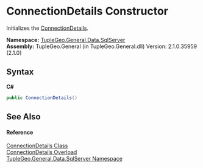 # ConnectionDetails Constructor 
 

Initializes the <a href="T_TupleGeo_General_Data_SqlServer_ConnectionDetails">ConnectionDetails</a>.

**Namespace:**&nbsp;<a href="N_TupleGeo_General_Data_SqlServer">TupleGeo.General.Data.SqlServer</a><br />**Assembly:**&nbsp;TupleGeo.General (in TupleGeo.General.dll) Version: 2.1.0.35959 (2.1.0)

## Syntax

**C#**<br />
``` C#
public ConnectionDetails()
```


## See Also


#### Reference
<a href="T_TupleGeo_General_Data_SqlServer_ConnectionDetails">ConnectionDetails Class</a><br /><a href="Overload_TupleGeo_General_Data_SqlServer_ConnectionDetails__ctor">ConnectionDetails Overload</a><br /><a href="N_TupleGeo_General_Data_SqlServer">TupleGeo.General.Data.SqlServer Namespace</a><br />